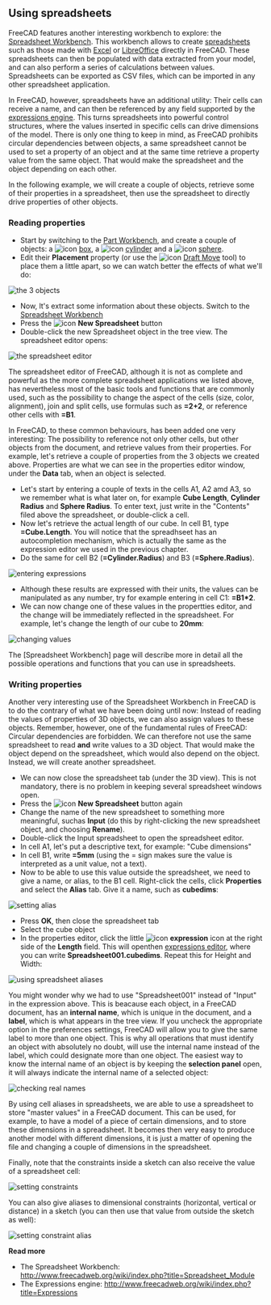 ## Using spreadsheets

FreeCAD features another interesting workbench to explore: the [Spreadsheet Workbench](http://www.freecadweb.org/wiki/index.php?title=Spreadsheet_Module). This workbench allows to create [spreadsheets](https://en.wikipedia.org/wiki/Spreadsheet) such as those made with [Excel](https://en.wikipedia.org/wiki/Microsoft_Excel) or [LibreOffice](https://en.wikipedia.org/wiki/OpenOffice.org_Calc) directly in FreeCAD. These spreadsheets can then be populated with data extracted from your model, and can also perform a series of calculations between values. Spreadsheets can be exported as CSV files, which can be imported in any other spreadsheet application.

In FreeCAD, however, spreadsheets have an additional utility: Their cells can receive a name, and can then be referenced by any field supported by the [expressions engine](http://www.freecadweb.org/wiki/index.php?title=Expressions). This turns spreadsheets into powerful control structures, where the values inserted in specific cells can drive dimensions of the model. There is only one thing to keep in mind, as FreeCAD prohibits circular dependencies between objects, a same spreadsheet cannot be used to set a property of an object and at the same time retrieve a property value from the same object. That would make the spreadsheet and the object depending on each other.

In the following example, we will create a couple of objects, retrieve some of their properties in a spreadsheet, then use the spreadsheet to directly drive properties of other objects.

### Reading properties

* Start by switching to the [Part Workbench](http://www.freecadweb.org/wiki/index.php?title=Part_Workbench), and create a couple of objects: a ![icon](http://www.freecadweb.org/wiki/images/thumb/a/a5/Part_Box.png/16px-Part_Box.png) [box](http://www.freecadweb.org/wiki/index.php?title=Part_Box), a ![icon](http://www.freecadweb.org/wiki/images/thumb/d/d4/Part_Cylinder.png/16px-Part_Cylinder.png) [cylinder](http://www.freecadweb.org/wiki/index.php?title=Part_Cylinder) and a ![icon](http://www.freecadweb.org/wiki/images/thumb/4/4b/Part_Sphere.png/16px-Part_Sphere.png) [sphere](http://www.freecadweb.org/wiki/index.php?title=Part_Sphere).
* Edit their **Placement** property (or use the ![icon](http://www.freecadweb.org/wiki/images/thumb/c/c5/Draft_Move.png/16px-Draft_Move.png) [Draft Move](http://www.freecadweb.org/wiki/index.php?title=Draft_Move) tool) to place them a little apart, so we can watch better the effects of what we'll do:

![the 3 objects](http://www.freecadweb.org/wiki/images/c/c1/Exercise_spreadsheet_01.jpg)

* Now, lt's extract some information about these objects. Switch to the [Spreadsheet Workbench](http://www.freecadweb.org/wiki/index.php?title=Spreadsheet_Module)
* Press the ![icon](http://www.freecadweb.org/wiki/images/thumb/c/cb/Spreadsheet_Create.png/16px-Spreadsheet_Create.png) **New Spreadsheet** button
* Double-click the new Spreadsheet object in the tree view. The spreadsheet editor opens:

![the spreadsheet editor](http://www.freecadweb.org/wiki/images/e/e5/Exercise_spreadsheet_02.jpg)

The spreadsheet editor of FreeCAD, although it is not as complete and powerful as the more complete spreadsheet applications we listed above, has nevertheless most of the basic tools and functions that are commonly used, such as the possibility to change the aspect of the cells (size, color, alignment), join and split cells, use formulas such as **=2+2**, or reference other cells with **=B1**. 

In FreeCAD, to these common behaviours, has been added one very interesting: The possibility to reference not only other cells, but other objects from the document, and retrieve values from their properties. For example, let's retrieve a couple of properties from the 3 objects we created above. Properties are what we can see in the properties editor window, under the **Data** tab, when an object is selected.

* Let's start by entering a couple of texts in the cells A1, A2 amd A3, so we remember what is what later on, for example **Cube Length**, **Cylinder Radius** and **Sphere Radius**. To enter text, just write in the "Contents" filed above the spreadsheet, or double-click a cell.
* Now let's retrieve the actual length of our cube. In cell B1, type **=Cube.Length**. You will notice that the spreadhseet has an autocompletion mechanism, which is actually the same as the expression editor we used in the previous chapter.
* Do the same for cell B2 (**=Cylinder.Radius**) and B3 (**=Sphere.Radius**).

![entering expressions](http://www.freecadweb.org/wiki/images/3/3e/Exercise_spreadsheet_03.jpg)

* Although these results are expressed with their units, the values can be manipulated as any number, try for example entering in cell C1: **=B1*2**.
* We can now change one of these values in the propertties editor, and the change will be immediately reflected in the spreadsheet. For example, let's change the length of our cube to **20mm**:

![changing values](http://www.freecadweb.org/wiki/images/8/8b/Exercise_spreadsheet_04.jpg)

The [Spreadsheet Workbench] page will describe more in detail all the possible operations and functions that you can use in spreadsheets.

### Writing properties

Another very interesting use of the Spreadsheet Workbench in FreeCAD is to do the contrary of what we have been doing until now: Instead of reading the values of properties of 3D objects, we can also assign values to these objects. Remember, however, one of the fundamental rules of FreeCAD: Circular dependencies are forbidden. We can therefore not use the same spreadsheet to read **and** write values to a 3D object. That would make the object depend on the spreadsheet, which would also depend on the object. Instead, we will create another spreadsheet.

* We can now close the spreadsheet tab (under the 3D view). This is not mandatory, there is no problem in keeping several spreadsheet windows open.
* Press the ![icon](http://www.freecadweb.org/wiki/images/thumb/c/cb/Spreadsheet_Create.png/16px-Spreadsheet_Create.png) **New Spreadsheet** button again
* Change the name of the new spreadsheet to something more meaningful, suchas **Input** (do this by right-clicking the new spreadsheet object, and choosing **Rename**).
* Double-click the Input spreadsheet to open the spreadsheet editor.
* In cell A1, let's put a descriptive text, for example: "Cube dimensions"
* In cell B1, write **=5mm** (using the = sign makes sure the value is interpreted as a unit value, not a text).
* Now to be able to use this value outside the spreadsheet, we need to give a name, or alias, to the B1 cell.  Right-click the cells, click **Properties** and select the **Alias** tab. Give it a name, such as **cubedims**:

![setting alias](http://www.freecadweb.org/wiki/images/0/08/Exercise_spreadsheet_05.jpg)

* Press **OK**, then close the spreadsheet tab
* Select the cube object
* In the properties editor, click the little ![icon](http://www.freecadweb.org/wiki/images/thumb/3/38/Bound-expression-unset.png/16px-Bound-expression-unset.png) **expression** icon at the right side of the **Length** field. This will openthen [expressions editor](http://www.freecadweb.org/wiki/index.php?title=Expressions), where you can write **Spreadsheet001.cubedims**. Repeat this for Height and Width:

![using spreadsheet aliases](http://www.freecadweb.org/wiki/images/8/8a/Exercise_spreadsheet_06.jpg)

You might wonder why we had to use "Spreadsheet001" instead of "Input" in the expression above. This is beacause each object, in a FreeCAD document, has an **internal name**, which is unique in the document, and a **label**, which is what appears in the tree view. If you uncheck the appropriate option in the preferences settings, FreeCAD will allow you to give the same label to more than one object. This is why all operations that must identify an object with absolutely no doubt, will use the internal name instead of the label, which could designate more than one object. The easiest way to know the internal name of an object is by keeping the **selection panel** open, it will always indicate the internal name of a selected object:

![checking real names](http://www.freecadweb.org/wiki/images/7/74/Exercise_spreadsheet_07.jpg)

By using cell aliases in spreadsheets, we are able to use a spreadsheet to store "master values" in a FreeCAD document. This can be used, for example, to have a model of a piece of certain dimensions, and to store these dimensions in a spreadsheet. It becomes then very easy to produce another model with different dimensions, it is just a matter of opening the file and changing a couple of dimensions in the spreadsheet.

Finally, note that the constraints inside a sketch can also receive the value of a spreadsheet cell:

![setting constraints](http://www.freecadweb.org/wiki/images/6/63/Exercise_spreadsheet_08.jpg)

You can also give aliases to dimensional constraints (horizontal, vertical or distance)  in a sketch (you can then use that value from outside the sketch as well):

![setting constraint alias](http://www.freecadweb.org/wiki/images/a/a7/Exercise_spreadsheet_09.jpg)

**Read more**

* The Spreadsheet Workbench: http://www.freecadweb.org/wiki/index.php?title=Spreadsheet_Module
* The Expressions engine: http://www.freecadweb.org/wiki/index.php?title=Expressions
